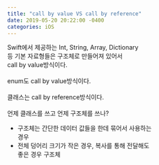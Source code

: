 ```yaml
---
title: "call by value VS call by reference"
date: 2019-05-20 20:22:00 -0400
categories: iOS
---
```

Swift에서 제공하는 Int, String, Array, Dictionary<br>
등 기본 자료형들은 구조체로 만들어져 있어서<br>
call by value방식이다.
<br>
<br>
enum도 call by value방식이다.
<br>
<br>
클래스는 call by reference방식이다.
<br>
<br>
언제 클래스를 쓰고 언제 구조체를 쓰나?
- 구조체는 간단한 데이터 값들을 한데 묶어서 사용하는<br>
경우
- 전체 덩어리 크기가 작은 경우, 복사를 통해 전달해도<br>
좋은 경우 구조체

